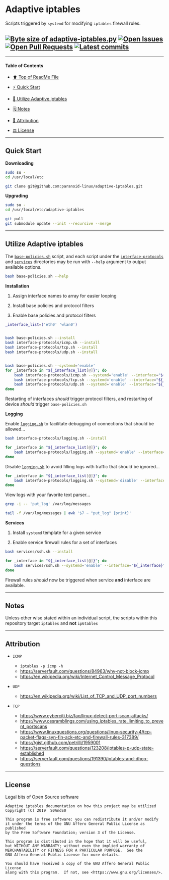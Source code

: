 # Adaptive iptables
[heading__title]:
  #adaptive-iptables
  "&#x2B06; Top of ReadMe File"


Scripts triggered by `systemd` for modifying `iptables` firewall rules.


## [![Byte size of adaptive-iptables.py][badge__master__adaptive_iptables__source_code]][adaptive_iptables__master__source_code] [![Open Issues][badge__issues__adaptive_iptables]][issues__adaptive_iptables] [![Open Pull Requests][badge__pull_requests__adaptive_iptables]][pull_requests__adaptive_iptables] [![Latest commits][badge__commits__adaptive_iptables__master]][commits__adaptive_iptables__master]



------


#### Table of Contents


- [:arrow_up: Top of ReadMe File][heading__title]

- [:zap: Quick Start][heading__quick_start]

- [:shell: Utilize Adaptive iptables][heading__utilize]

- [&#x1F5D2; Notes][heading__notes]

- [:card_index: Attribution][heading__attribution]

- [&#x2696; License][heading__license]


------



## Quick Start
[heading__quick_start]:
  #quick-start
  "&#9889; Perhaps as easy as one, 2.0,..."


**Downloading**


```Bash
sudo su -
cd /usr/local/etc

git clone git@github.com:paranoid-linux/adaptive-iptables.git
```


**Upgrading**


```Bash
sudo su -
cd /usr/local/etc/adaptive-iptables

git pull
git submodule update --init --recursive --merge
```

___


## Utilize Adaptive iptables
[heading__utilize]:
  #utilize-adaptive-iptables
  "&#x1F41A; How to make use of this repository on most Linux systems"


The [`base-policies.sh`][source__adaptive_iptables__base_policies] script, and each script under the [`interface-protocols`][source__adaptive_iptables__interface_protocols] and [`services`][source__adaptive_iptables__services] directories may be run with `--help` argument to output available options.


```Bash
bash base-policies.sh --help
```


**Installation**


1. Assign interface names to array for easier looping

2. Install base policies and protocol filters

3. Enable base policies and protocol filters


```Bash
_interface_list=('eth0' 'wlan0')


bash base-policies.sh --install
bash interface-protocols/icmp.sh --install
bash interface-protocols/tcp.sh --install
bash interface-protocols/udp.sh --install


bash base-policies.sh --systemd='enable'
for _interface in "${_interface_list[@]}"; do
    bash interface-protocols/icmp.sh --systemd='enable' --interface="${_interface}"
    bash interface-protocols/tcp.sh --systemd='enable' --interface="${_interface}"
    bash interface-protocols/udp.sh --systemd='enable' --interface="${_interface}"
done
```


Restarting of interfaces _should_ trigger protocol filters, and restarting of device _should_ trigger `base-policies.sh`


**Logging**


Enable [`logging.sh`][source__adaptive_iptables__logging] to facilitate debugging of connections that should be allowed...


```Bash
bash interface-protocols/logging.sh --install

for _interface in "${_interface_list[@]}"; do
    bash interface-protocols/logging.sh --systemd='enable' --interface="${_interface}"
done
```


Disable [`logging.sh`][source__adaptive_iptables__logging] to avoid filling logs with traffic that should be ignored...


```Bash
for _interface in "${_interface_list[@]}"; do
    bash interface-protocols/logging.sh --systemd='disable' --interface="${_interface}"
done
```


View logs with your favorite text parser...


```Bash
grep -i -- 'put_log' /var/log/messages

tail -f /var/log/messages | awk '$7 ~ "put_log" {print}'
```


**Services**


1. Install `systemd` template for a given service

2. Enable service firewall rules for a set of interfaces


```Bash
bash services/ssh.sh --install

for _interface in "${_interface_list[@]}"; do
    bash services/ssh.sh --systemd='enable' --interface="${_interface}"
done
```


Firewall rules _should_ now be triggered when service **and** interface are available.


___


## Notes
[heading__notes]:
  #notes
  "&#x1F5D2; Additional resources and things to keep in mind when developing"


Unless other wise stated within an individual script, the scripts within this repository target `iptables` and **not** `ip6tables`


___


## Attribution
[heading__attribution]:
  #attribution
  "&#x1F4C7; Resources that where helpful in building this project so far."


- `ICMP`

  - `iptables -p icmp -h`
  -  https://serverfault.com/questions/84963/why-not-block-icmp
  - https://en.wikipedia.org/wiki/Internet_Control_Message_Protocol

- `UDP`

  - https://en.wikipedia.org/wiki/List_of_TCP_and_UDP_port_numbers

- `TCP`

  - https://www.cyberciti.biz/faq/linux-detect-port-scan-attacks/
  - https://www.ossramblings.com/using_iptables_rate_limiting_to_prevent_portscans
  - https://www.linuxquestions.org/questions/linux-security-4/tcp-packet-flags-syn-fin-ack-etc-and-firewall-rules-317389/
  - https://gist.github.com/petrilli/1959001
  - https://serverfault.com/questions/123208/iptables-p-udp-state-established
  - https://serverfault.com/questions/191390/iptables-and-dhcp-questions


___


## License
[heading__license]:
  #license
  "&#x2696; Legal bits of Open Source software"


Legal bits of Open Source software


```
Adaptive iptables documentation on how this project may be utilized
Copyright (C) 2019  S0AndS0

This program is free software: you can redistribute it and/or modify
it under the terms of the GNU Affero General Public License as published
by the Free Software Foundation; version 3 of the License.

This program is distributed in the hope that it will be useful,
but WITHOUT ANY WARRANTY; without even the implied warranty of
MERCHANTABILITY or FITNESS FOR A PARTICULAR PURPOSE.  See the
GNU Affero General Public License for more details.

You should have received a copy of the GNU Affero General Public License
along with this program.  If not, see <https://www.gnu.org/licenses/>.
```



[badge__commits__adaptive_iptables__master]:
  https://img.shields.io/github/last-commit/paranoid-linux/adaptive-iptables/master.svg

[commits__adaptive_iptables__master]:
  https://github.com/paranoid-linux/adaptive-iptables/commits/master
  "&#x1F4DD; History of changes on this branch"


[adaptive_iptables__community]:
  https://github.com/paranoid-linux/adaptive-iptables/community
  "&#x1F331; Dedicated to functioning code"


[badge__issues__adaptive_iptables]:
  https://img.shields.io/github/issues/paranoid-linux/adaptive-iptables.svg

[issues__adaptive_iptables]:
  https://github.com/paranoid-linux/adaptive-iptables/issues
  "&#x2622; Search for and _bump_ existing issues or open new issues for project maintainer to address."


[badge__pull_requests__adaptive_iptables]:
  https://img.shields.io/github/issues-pr/paranoid-linux/adaptive-iptables.svg

[pull_requests__adaptive_iptables]:
  https://github.com/paranoid-linux/adaptive-iptables/pulls
  "&#x1F3D7; Pull Request friendly, though please check the Community guidelines"


[badge__master__adaptive_iptables__source_code]:
  https://img.shields.io/github/repo-size/paranoid-linux/adaptive-iptables

[adaptive_iptables__master__source_code]:
  https://github.com/paranoid-linux/adaptive-iptables
  "&#x2328; Project source code!"


[source__adaptive_iptables__base_policies]:
  https://github.com/paranoid-linux/adaptive-iptables/blob/master/base-policies.sh


[source__adaptive_iptables__interface_protocols]:
  https://github.com/paranoid-linux/adaptive-iptables/tree/master/interface-protocols

[source__adaptive_iptables__services]:
  https://github.com/paranoid-linux/adaptive-iptables/tree/master/services

[source__adaptive_iptables__logging]:
  https://github.com/paranoid-linux/adaptive-iptables/blob/master/interface-protocols/logging.sh

